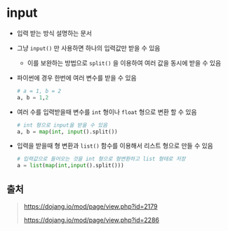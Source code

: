 # input

- 입력 받는 방식 설명하는 문서

- 그냥 `input()` 만 사용하면 하나의 입력값만 받을 수 있음

  - 이를 보완하는 방법으로 `split()` 을 이용하여 여러 값을 동시에 받을 수 있음

- 파이썬에 경우 한번에 여러 변수를 받을 수 있음

  ```python
  # a = 1, b = 2
  a, b = 1,2
  ```

- 여러 수를 입력받을때 변수를 `int` 형이나 `float` 형으로 변환 할 수 있음

  ```python
  # int 형으로 input을 받을 수 있음
  a, b = map(int, input().split())
  ```

- 입력을 받을때 형 변환과 `list()` 함수를 이용해서 리스트 형으로 만들 수 있음

  ```python
  # 입력값으로 들어오는 것을 int 형으로 형변환하고 list 형태로 저장
  a = list(map(int,input().split()))
  ```

  



## 출처

> https://dojang.io/mod/page/view.php?id=2179
>
> https://dojang.io/mod/page/view.php?id=2286